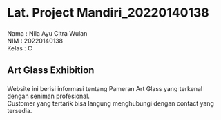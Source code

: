<h1 align="left">Lat. Project Mandiri_20220140138</h1>

###

<p align="left">Nama : Nila Ayu Citra Wulan<br>NIM : 20220140138<br>Kelas : C</p>

###

<h2 align="left">Art Glass Exhibition</h2>

###

<p align="left">Website ini berisi  informasi tentang Pameran Art Glass yang terkenal dengan seniman profesional.<br>Customer yang tertarik bisa langung menghubungi dengan contact yang tersedia.</p>

###

